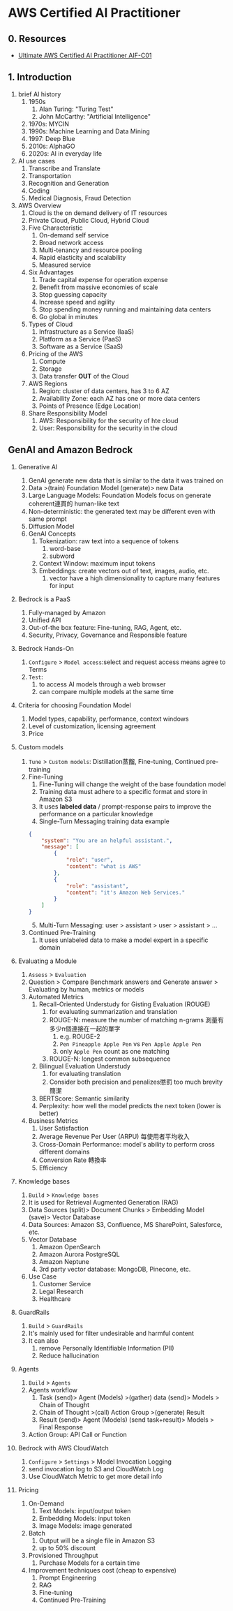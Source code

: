 # AWS Certified AI Practitioner
## 0. Resources
- [Ultimate AWS Certified AI Practitioner AIF-C01](https://www.udemy.com/course/aws-ai-practitioner-certified/)
## 1. Introduction
1. brief AI history
    1. 1950s
        1. Alan Turing: "Turing Test"
        2. John McCarthy: "Artificial Intelligence"
    3. 1970s: MYCIN
    4. 1990s: Machine Learning and Data Mining
    5. 1997: Deep Blue
    6. 2010s: AlphaGO
    7. 2020s: AI in everyday life
2. AI use cases
    1. Transcribe and Translate
    2. Transportation
    3. Recognition and Generation
    4. Coding
    5. Medical Diagnosis, Fraud Detection
3. AWS Overview
    1. Cloud is the on demand delivery of IT resources
    2. Private Cloud, Public Cloud, Hybrid Cloud
    3. Five Characteristic
        1. On-demand self service
        2. Broad network access
        3. Multi-tenancy and resource pooling
        4. Rapid elasticity and scalability
        5. Measured service
    4. Six Advantages
        1. Trade capital expense for operation expense
        2. Benefit from massive economies of scale
        3. Stop guessing capacity
        4. Increase speed and agility
        5. Stop spending money running and maintaining data centers
        6. Go global in minutes
    5. Types of Cloud
        1. Infrastructure as a Service (IaaS)
        2. Platform as a Service (PaaS)
        3. Software as a Service (SaaS)
    6. Pricing of the AWS
        1. Compute
        2. Storage
        3. Data transfer **OUT** of the Cloud
    7. AWS Regions
        1. Region: cluster of data centers, has 3 to 6 AZ
        2. Availability Zone: each AZ has one or more data centers
        3. Points of Presence (Edge Location)
    8. Share Responsibility Model
        1. AWS: Responsibility for the security of hte cloud
        2. User: Responsibility for the security in the cloud

## GenAI and Amazon Bedrock
1. Generative AI
    1. GenAI generate new data that is similar to the data it was trained on
    2. Data >(train) Foundation Model (generate)> new Data
    3. Large Language Models: Foundation Models focus on generate coherent連貫的 human-like text
    4. Non-deterministic: the generated text may be different even with same prompt
    5. Diffusion Model
    6. GenAI Concepts
        1. Tokenization: raw text into a sequence of tokens
            1. word-base
            2. subword
        2. Context Window: maximum input tokens
        3. Embeddings: create vectors out of text, images, audio, etc.
            1. vector have a high dimensionality to capture many features for input

2. Bedrock is a PaaS
    1. Fully-managed by Amazon
    2. Unified API
    3. Out-of-the box feature: Fine-tuning, RAG, Agent, etc.
    4. Security, Privacy, Governance and Responsible feature
3. Bedrock Hands-On
    1. `Configure` > `Model access`:select and request access means agree to Terms
    2. `Test`: 
        1. to access AI models through a web browser
        2. can compare multiple models at the same time
4. Criteria for choosing Foundation Model
    1. Model types, capability, performance, context windows
    2. Level of customization, licensing agreement
    3. Price
5. Custom models
    1. `Tune` > `Custom models`: Distillation蒸餾, Fine-tuning, Continued pre-training
    2. Fine-Tuning
        1. Fine-Tuning will change the weight of the base foundation model
        2. Training data must adhere to a specific format and store in Amazon S3
        3. It uses **labeled data** / prompt-response pairs to improve the performance on a particular knowledge
        4. Single-Turn Messaging training data example
        ```json
        {
            "system": "You are an helpful assistant.",
            "message": [
                {
                    "role": "user",
                    "content": "what is AWS"
                },
                {
                    "role": "assistant",
                    "content": "it's Amazon Web Services."
                }
            ]
        }
        ```
        5. Multi-Turn Messaging: user > assistant > user > assistant > ...
    3. Continued Pre-Training
        1. It uses unlabeled data to make a model expert in a specific domain

6. Evaluating a Module
    1. `Assess` > `Evaluation`
    2. Question > Compare Benchmark answers and Generate answer > Evaluating by human, metrics or models
    3. Automated Metrics
        1. Recall-Oriented Understudy for Gisting Evaluation (ROUGE)
            1. for evaluating summarization and translation
            2. ROUGE-N: measure the number of matching n-grams 測量有多少n個連接在一起的單字
                1. e.g. ROUGE-2 
                2. `Pen Pineapple Apple Pen` vs `Pen Apple Apple Pen`
                3. only `Apple Pen` count as one matching
            3. ROUGE-N: longest common subsequence
        2. Bilingual Evaluation Understudy
            1. for evaluating translation
            2. Consider both precision and penalizes懲罰 too much brevity簡潔
        3. BERTScore: Semantic similarity
        4. Perplexity: how well the model predicts the next token (lower is better)
    4. Business Metrics
        1. User Satisfaction
        2. Average Revenue Per User (ARPU) 每使用者平均收入
        3. Cross-Domain Performance: model's ability to perform cross different domains
        4. Conversion Rate 轉換率
        5. Efficiency
        
7. Knowledge bases
    1. `Build` > `Knowledge bases`
    2. It is used for Retrieval Augmented Generation (RAG)
    3. Data Sources (split)> Document Chunks > Embedding Model (save)> Vector Database
    4. Data Sources: Amazon S3, Confluence, MS SharePoint, Salesforce, etc.
    5. Vector Database
        1. Amazon OpenSearch
        2. Amazon Aurora PostgreSQL
        3. Amazon Neptune
        4. 3rd party vector database: MongoDB, Pinecone, etc.
    6. Use Case
        1. Customer Service
        2. Legal Research
        3. Healthcare

8. GuardRails
    1. `Build` > `GuardRails`
    2. It's mainly used for filter undesirable and harmful content
    3. It can also
        1. remove Personally Identifiable Information (PII)
        2. Reduce hallucination

9. Agents
    1. `Build` > `Agents`
    2. Agents workflow
        1. Task (send)> Agent (Models) >(gather) data (send)> Models > Chain of Thought
        2. Chain of Thought >(call) Action Group >(generate) Result
        3. Result (send)> Agent (Models) (send task+result)> Models > Final Response
    4. Action Group: API Call or Function

10. Bedrock with AWS CloudWatch
    1. `Configure` > `Settings` > Model Invocation Logging
    2. send invocation log to S3 and CloudWatch Log
    3. Use CloudWatch Metric to get more detail info

11. Pricing
    1. On-Demand
        1. Text Models: input/output token
        2. Embedding Models: input token
        3. Image Models: image generated
    2. Batch
        1. Output will be a single file in Amazon S3
        2. up to 50% discount
    3. Provisioned Throughput
        1. Purchase Models for a certain time
    4. Improvement techniques cost (cheap to expensive)
        1. Prompt Engineering
        2. RAG
        3. Fine-tuning
        4. Continued Pre-Training
        